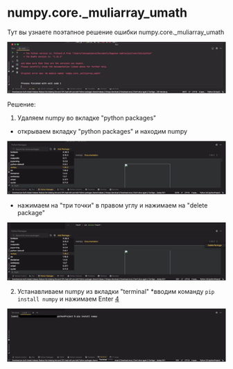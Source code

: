 # numpy.core._muliarray_umath
Тут вы узнаете поэтапное решение ошибки numpy.core._muliarray_umath

![1](https://github.com/akimwife/numpy.core._multiarray_umath/blob/main/1.JPG)

Решение:

1.  Удаляем numpy во вкладке "python packages"
* открываем вкладку "python packages" и находим numpy

![2](https://github.com/akimwife/numpy.core._multiarray_umath/blob/main/2.png)

* нажимаем на "три точки" в правом углу и нажимаем на "delete package"

![3](https://github.com/akimwife/numpy.core._multiarray_umath/blob/main/3.png)

2.  Устанавливаем numpy из вкладки "terminal"
*вводим команду `pip install numpy` и нажимаем Enter
[4](https://github.com/akimwife/numpy.core._multiarray_umath/blob/main/4.png)


![5](https://github.com/akimwife/numpy.core._multiarray_umath/blob/main/5.png)
